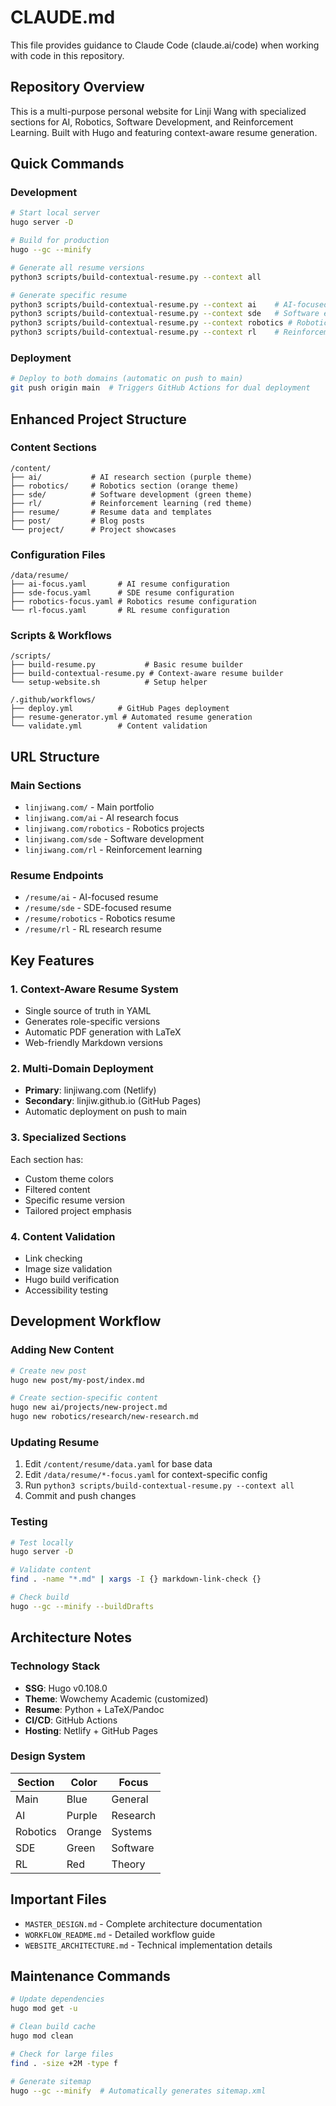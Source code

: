 # CLAUDE.md

This file provides guidance to Claude Code (claude.ai/code) when working with code in this repository.

## Repository Overview

This is a multi-purpose personal website for Linji Wang with specialized sections for AI, Robotics, Software Development, and Reinforcement Learning. Built with Hugo and featuring context-aware resume generation.

## Quick Commands

### Development
```bash
# Start local server
hugo server -D

# Build for production
hugo --gc --minify

# Generate all resume versions
python3 scripts/build-contextual-resume.py --context all

# Generate specific resume
python3 scripts/build-contextual-resume.py --context ai    # AI-focused
python3 scripts/build-contextual-resume.py --context sde   # Software engineering
python3 scripts/build-contextual-resume.py --context robotics # Robotics
python3 scripts/build-contextual-resume.py --context rl    # Reinforcement learning
```

### Deployment
```bash
# Deploy to both domains (automatic on push to main)
git push origin main  # Triggers GitHub Actions for dual deployment
```

## Enhanced Project Structure

### Content Sections
```
/content/
├── ai/           # AI research section (purple theme)
├── robotics/     # Robotics section (orange theme)
├── sde/          # Software development (green theme)
├── rl/           # Reinforcement learning (red theme)
├── resume/       # Resume data and templates
├── post/         # Blog posts
└── project/      # Project showcases
```

### Configuration Files
```
/data/resume/
├── ai-focus.yaml       # AI resume configuration
├── sde-focus.yaml      # SDE resume configuration
├── robotics-focus.yaml # Robotics resume configuration
└── rl-focus.yaml       # RL resume configuration
```

### Scripts & Workflows
```
/scripts/
├── build-resume.py           # Basic resume builder
├── build-contextual-resume.py # Context-aware resume builder
└── setup-website.sh          # Setup helper

/.github/workflows/
├── deploy.yml          # GitHub Pages deployment
├── resume-generator.yml # Automated resume generation
└── validate.yml        # Content validation
```

## URL Structure

### Main Sections
- `linjiwang.com/` - Main portfolio
- `linjiwang.com/ai` - AI research focus
- `linjiwang.com/robotics` - Robotics projects
- `linjiwang.com/sde` - Software development
- `linjiwang.com/rl` - Reinforcement learning

### Resume Endpoints
- `/resume/ai` - AI-focused resume
- `/resume/sde` - SDE-focused resume
- `/resume/robotics` - Robotics resume
- `/resume/rl` - RL research resume

## Key Features

### 1. Context-Aware Resume System
- Single source of truth in YAML
- Generates role-specific versions
- Automatic PDF generation with LaTeX
- Web-friendly Markdown versions

### 2. Multi-Domain Deployment
- **Primary**: linjiwang.com (Netlify)
- **Secondary**: linjiw.github.io (GitHub Pages)
- Automatic deployment on push to main

### 3. Specialized Sections
Each section has:
- Custom theme colors
- Filtered content
- Specific resume version
- Tailored project emphasis

### 4. Content Validation
- Link checking
- Image size validation
- Hugo build verification
- Accessibility testing

## Development Workflow

### Adding New Content
```bash
# Create new post
hugo new post/my-post/index.md

# Create section-specific content
hugo new ai/projects/new-project.md
hugo new robotics/research/new-research.md
```

### Updating Resume
1. Edit `/content/resume/data.yaml` for base data
2. Edit `/data/resume/*-focus.yaml` for context-specific config
3. Run `python3 scripts/build-contextual-resume.py --context all`
4. Commit and push changes

### Testing
```bash
# Test locally
hugo server -D

# Validate content
find . -name "*.md" | xargs -I {} markdown-link-check {}

# Check build
hugo --gc --minify --buildDrafts
```

## Architecture Notes

### Technology Stack
- **SSG**: Hugo v0.108.0
- **Theme**: Wowchemy Academic (customized)
- **Resume**: Python + LaTeX/Pandoc
- **CI/CD**: GitHub Actions
- **Hosting**: Netlify + GitHub Pages

### Design System
| Section | Color | Focus |
|---------|-------|-------|
| Main | Blue | General |
| AI | Purple | Research |
| Robotics | Orange | Systems |
| SDE | Green | Software |
| RL | Red | Theory |

## Important Files
- `MASTER_DESIGN.md` - Complete architecture documentation
- `WORKFLOW_README.md` - Detailed workflow guide
- `WEBSITE_ARCHITECTURE.md` - Technical implementation details

## Maintenance Commands
```bash
# Update dependencies
hugo mod get -u

# Clean build cache
hugo mod clean

# Check for large files
find . -size +2M -type f

# Generate sitemap
hugo --gc --minify  # Automatically generates sitemap.xml
```